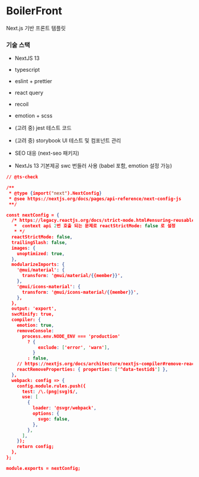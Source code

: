# BoilerFront

Next.js 기반 프론트 템플릿

### 기술 스택

- NextJS 13
- typescript
- eslint + prettier
- react query
- recoil
- emotion + scss
- (고려 중) jest 테스트 코드
- (고려 중) storybook UI 테스트 및 컴포넌트 관리
- SEO 대응 (next-seo 패키지)

- NextJs 13 기본제공 swc 번들러 사용 (babel 포함, emotion 설정 가능)
```json
// @ts-check

/**
 * @type {import("next").NextConfig}
 * @see https://nextjs.org/docs/pages/api-reference/next-config-js
 **/

const nextConfig = {
  /* https://legacy.reactjs.org/docs/strict-mode.html#ensuring-reusable-state
   *  context api 2번 호출 되는 문제로 reactStrictMode: false 로 설정
   * */
  reactStrictMode: false,
  trailingSlash: false,
  images: {
    unoptimized: true,
  },
  modularizeImports: {
    '@mui/material': {
      transform: '@mui/material/{{member}}',
    },
    '@mui/icons-material': {
      transform: '@mui/icons-material/{{member}}',
    },
  },
  output: 'export',
  swcMinify: true,
  compiler: {
    emotion: true,
    removeConsole:
      process.env.NODE_ENV === 'production'
        ? {
            exclude: ['error', 'warn'],
          }
        : false,
    // https://nextjs.org/docs/architecture/nextjs-compiler#remove-react-properties
    reactRemoveProperties: { properties: ['^data-testid$'] },
  },
  webpack: config => {
    config.module.rules.push({
      test: /\.(png|svg)$/,
      use: [
        {
          loader: '@svgr/webpack',
          options: {
            svgo: false,
          },
        },
      ],
    });
    return config;
  },
};

module.exports = nextConfig;

```
